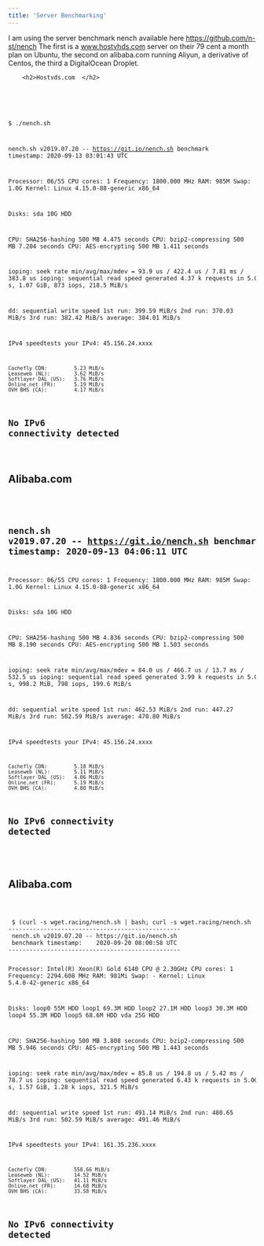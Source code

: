 ```yaml
---
title: 'Server Benchmarking'
---
```


I am using the server benchmark nench available here https://github.com/n-st/nench
The first is a www.hostvhds.com server on their 79 cent a month plan on Ubuntu, the second on alibaba.com running Aliyun, a derivative of Centos, the third a DigitalOcean Droplet.
<html>
    <body>
        
        <h2>Hostvds.com  </h2>     
<code>
    <pre>

$ ./nench.sh

 nench.sh v2019.07.20 -- https://git.io/nench.sh
 benchmark timestamp:    2020-09-13 03:01:43 UTC


Processor:    06/55
CPU cores:    1
Frequency:    1800.000 MHz
RAM:          985M
Swap:         1.0G
Kernel:       Linux 4.15.0-88-generic x86_64

Disks:
sda     10G  HDD

CPU: SHA256-hashing 500 MB
    4.475 seconds
CPU: bzip2-compressing 500 MB
    7.204 seconds
CPU: AES-encrypting 500 MB
    1.411 seconds

ioping: seek rate
    min/avg/max/mdev = 93.9 us / 422.4 us / 7.81 ms / 383.8 us
ioping: sequential read speed
    generated 4.37 k requests in 5.00 s, 1.07 GiB, 873 iops, 218.5 MiB/s

dd: sequential write speed
    1st run:    399.59 MiB/s
    2nd run:    370.03 MiB/s
    3rd run:    382.42 MiB/s
    average:    384.01 MiB/s

IPv4 speedtests
    your IPv4:    45.156.24.xxxx

    Cachefly CDN:         5.23 MiB/s
    Leaseweb (NL):        3.62 MiB/s
    Softlayer DAL (US):   3.76 MiB/s
    Online.net (FR):      5.19 MiB/s
    OVH BHS (CA):         4.17 MiB/s

No IPv6 connectivity detected
</pre>
</code>
        <h2>Alibaba.com  </h2> 
<code>
    <pre>
-------------------------------------------------
 nench.sh v2019.07.20 -- https://git.io/nench.sh
 benchmark timestamp:    2020-09-13 04:06:11 UTC
-------------------------------------------------

Processor:    06/55
CPU cores:    1
Frequency:    1800.000 MHz
RAM:          985M
Swap:         1.0G
Kernel:       Linux 4.15.0-88-generic x86_64

Disks:
sda     10G  HDD

CPU: SHA256-hashing 500 MB
    4.836 seconds
CPU: bzip2-compressing 500 MB
    8.190 seconds
CPU: AES-encrypting 500 MB
    1.503 seconds

ioping: seek rate
    min/avg/max/mdev = 84.0 us / 466.7 us / 13.7 ms / 532.5 us
ioping: sequential read speed
    generated 3.99 k requests in 5.00 s, 998.2 MiB, 798 iops, 199.6 MiB/s

dd: sequential write speed
    1st run:    462.53 MiB/s
    2nd run:    447.27 MiB/s
    3rd run:    502.59 MiB/s
    average:    470.80 MiB/s

IPv4 speedtests
    your IPv4:    45.156.24.xxxx

    Cachefly CDN:         5.18 MiB/s
    Leaseweb (NL):        5.11 MiB/s
    Softlayer DAL (US):   4.06 MiB/s
    Online.net (FR):      5.19 MiB/s
    OVH BHS (CA):         4.80 MiB/s

No IPv6 connectivity detected
-------------------------------------------------



</pre>
</code>
        <h2>Alibaba.com  </h3> 
<code>
    <pre>
 $ (curl -s wget.racing/nench.sh | bash; curl -s wget.racing/nench.sh | bash) 2>&1 | tee nench.log
-------------------------------------------------
 nench.sh v2019.07.20 -- https://git.io/nench.sh
 benchmark timestamp:    2020-09-20 08:00:58 UTC
-------------------------------------------------

Processor:    Intel(R) Xeon(R) Gold 6140 CPU @ 2.30GHz
CPU cores:    1
Frequency:    2294.608 MHz
RAM:          981Mi
Swap:         -
Kernel:       Linux 5.4.0-42-generic x86_64

Disks:
loop0     55M  HDD
loop1   69.3M  HDD
loop2   27.1M  HDD
loop3   30.3M  HDD
loop4   55.3M  HDD
loop5   68.6M  HDD
vda     25G  HDD

CPU: SHA256-hashing 500 MB
    3.808 seconds
CPU: bzip2-compressing 500 MB
    5.946 seconds
CPU: AES-encrypting 500 MB
    1.443 seconds

ioping: seek rate
    min/avg/max/mdev = 85.8 us / 194.8 us / 5.42 ms / 78.7 us
ioping: sequential read speed
    generated 6.43 k requests in 5.00 s, 1.57 GiB, 1.28 k iops, 321.5 MiB/s

dd: sequential write speed
    1st run:    491.14 MiB/s
    2nd run:    480.65 MiB/s
    3rd run:    502.59 MiB/s
    average:    491.46 MiB/s

IPv4 speedtests
    your IPv4:    161.35.236.xxxx

    Cachefly CDN:         558.66 MiB/s
    Leaseweb (NL):        14.52 MiB/s
    Softlayer DAL (US):   41.11 MiB/s
    Online.net (FR):      14.68 MiB/s
    OVH BHS (CA):         33.58 MiB/s

No IPv6 connectivity detected
-------------------------------------------------   
   </pre>
</code> 
        </body>
        </html>
    

